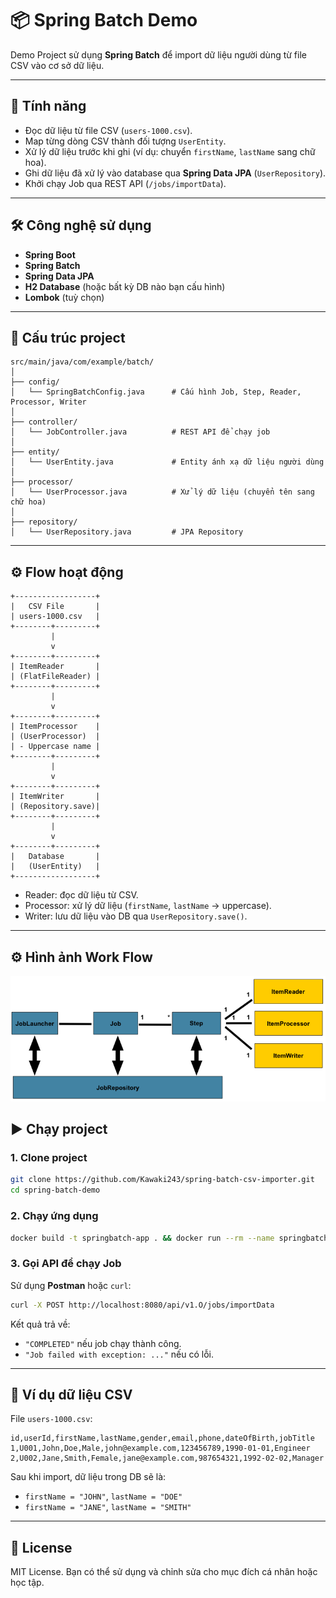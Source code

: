 # 📦 Spring Batch Demo

Demo Project sử dụng **Spring Batch** để import dữ liệu người dùng từ file CSV vào cơ sở dữ liệu.

---

## 🚀 Tính năng
- Đọc dữ liệu từ file CSV (`users-1000.csv`).
- Map từng dòng CSV thành đối tượng `UserEntity`.
- Xử lý dữ liệu trước khi ghi (ví dụ: chuyển `firstName`, `lastName` sang chữ hoa).
- Ghi dữ liệu đã xử lý vào database qua **Spring Data JPA** (`UserRepository`).
- Khởi chạy Job qua REST API (`/jobs/importData`).

---

## 🛠️ Công nghệ sử dụng
- **Spring Boot**
- **Spring Batch**
- **Spring Data JPA**
- **H2 Database** (hoặc bất kỳ DB nào bạn cấu hình)
- **Lombok** (tuỳ chọn)

---

## 📂 Cấu trúc project

```
src/main/java/com/example/batch/
│
├── config/
│   └── SpringBatchConfig.java      # Cấu hình Job, Step, Reader, Processor, Writer
│
├── controller/
│   └── JobController.java          # REST API để chạy job
│
├── entity/
│   └── UserEntity.java             # Entity ánh xạ dữ liệu người dùng
│
├── processor/
│   └── UserProcessor.java          # Xử lý dữ liệu (chuyển tên sang chữ hoa)
│
├── repository/
│   └── UserRepository.java         # JPA Repository
```
---

## ⚙️ Flow hoạt động

```text
+------------------+
|   CSV File       |
| users-1000.csv   |
+--------+---------+
         |
         v
+--------+---------+
| ItemReader       |
| (FlatFileReader) |
+--------+---------+
         |
         v
+--------+---------+
| ItemProcessor    |
| (UserProcessor)  |
| - Uppercase name |
+--------+---------+
         |
         v
+--------+---------+
| ItemWriter       |
| (Repository.save)|
+--------+---------+
         |
         v
+--------+---------+
|   Database       |
|   (UserEntity)   |
+------------------+
```

- Reader: đọc dữ liệu từ CSV.  
- Processor: xử lý dữ liệu (`firstName`, `lastName` → uppercase).  
- Writer: lưu dữ liệu vào DB qua `UserRepository.save()`.  

---
## ⚙️ Hình ảnh Work Flow

![image_alt](https://github.com/Kawaki243/spring-batch-demo/blob/main/work_flow.png?raw=true)

## ▶️ Chạy project

### 1. Clone project
```bash
git clone https://github.com/Kawaki243/spring-batch-csv-importer.git
cd spring-batch-demo
```

### 2. Chạy ứng dụng
```bash
docker build -t springbatch-app . && docker run --rm --name springbatch-container springbatch-app
```

### 3. Gọi API để chạy Job
Sử dụng **Postman** hoặc `curl`:

```bash
curl -X POST http://localhost:8080/api/v1.O/jobs/importData
```

Kết quả trả về:  
- `"COMPLETED"` nếu job chạy thành công.  
- `"Job failed with exception: ..."` nếu có lỗi.  

---

## 📝 Ví dụ dữ liệu CSV

File `users-1000.csv`:

```csv
id,userId,firstName,lastName,gender,email,phone,dateOfBirth,jobTitle
1,U001,John,Doe,Male,john@example.com,123456789,1990-01-01,Engineer
2,U002,Jane,Smith,Female,jane@example.com,987654321,1992-02-02,Manager
```

Sau khi import, dữ liệu trong DB sẽ là:
- `firstName = "JOHN"`, `lastName = "DOE"`
- `firstName = "JANE"`, `lastName = "SMITH"`

---

## 📜 License
MIT License. Bạn có thể sử dụng và chỉnh sửa cho mục đích cá nhân hoặc học tập.

